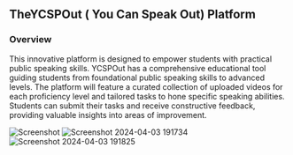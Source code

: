 ## TheYCSPOut ( You Can Speak Out) Platform
### Overview
This innovative platform is designed to empower students with practical public speaking skills. YCSPOut has a comprehensive educational tool guiding students from foundational public speaking skills to advanced levels. The platform will feature a curated collection of uploaded videos for each proficiency level and tailored tasks to hone specific speaking abilities. Students can submit their tasks and receive constructive feedback, providing valuable insights into areas of improvement.


![Screenshot](https://github.com/n-uwayo/YCSPout/assets/122350054/d7a0ac84-a993-40fe-9234-64090401e220)
![Screenshot 2024-04-03 191734](https://github.com/n-uwayo/YCSPout/assets/122350054/20b554a6-86ad-4b59-920f-ccb5744f8a4d)
![Screenshot 2024-04-03 191825](https://github.com/n-uwayo/YCSPout/assets/122350054/e25297d4-4860-4c59-817d-217f5522889c)

